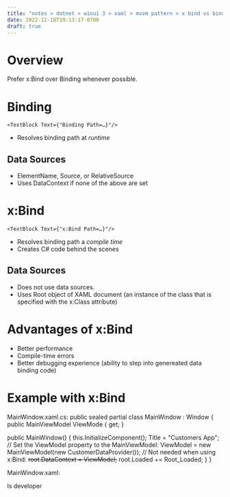 ```yaml
---
title: "notes > dotnet > winui 3 > xaml > mvvm pattern > x bind vs binding"
date: 2022-12-18T19:13:17-0700
draft: true
---
```

# Overview
Prefer x:Bind over Binding whenever possible.

# Binding
`<TextBlock Text={"Binding Path=…}"/>`
- Resolves binding path at *runtime*

## Data Sources
- ElementName, Source, or RelativeSource
- Uses DataContext if none of the above are set

# x:Bind
`<TextBlock Text={"x:Bind Path=…}"/>`
- Resolves binding path a *compile time*
- Creates C# code behind the scenes

## Data Sources
- Does not use data sources.
- Uses Root object of XAML document (an instance of the class that is specified with the x:Class attribute)

# Advantages of x:Bind
- Better performance
- Compile-time errors
- Better debugging experience (ability to step into genereated data binding code)

# Example with x:Bind
MainWindow.xaml.cs:
public sealed partial class MainWindow : Window
{
public MainViewModel ViewMode { get; }

public MainWindow()
{
this.InitializeComponent();
Title = "Customers App";
// Set the ViewModel property to the MainViewModel:
ViewModel = new MainViewModel(new CustomerDataProvider());
// Not needed when using x:Bind:
~~root.DataContext = ViewModel;~~
root.Loaded += Root_Loaded;
}
}

MainWindow.xaml:
<ListView Grid.Row="1" x:Name="customerListView"
Change from Binding to x:Bind:
ItemsSource="{`x:Bind ViewModel.`Customers,Mode=OneWay}"
SelectedItem="{`x:Bind ViewModel.`SelectedCustomer,Mode=TwoWay}"
DisplayMemberPath="FirstName"
ScrollViewer.HorizontalScrollMode="Enabled"
ScrollViewer.HorizontalScrollBarVisibility="Auto"/>

<!-- Customer detail --->
<StackPanel Grid.Row="1" Grid.Column="1" Margin="10">
<TextBox Header="Firstname" Text="{`x:Bind ViewModel.`SelectedCustomer.FirstName, Mode=TwoWay, UpdateSourceTrigger=PropertyChanged}"/>
<TextBox Header="Lastname"
Change from Binding to x:Bind:
Text="{`x:Bind ViewModel.`SelectedCustomer.LastName, Mode=TwoWay, UpdateSourceTrigger=PropertyChanged}",
Margin="0 10 0 0"/>
<CheckBox Margin="0 20 0 0
IsChecked="{`x:Bind ViewModel.`SelectedCustomer.IsDeveloper, Mode=TwoWay, UpdateSourceTrigger=PropertyChanged}">
Is developer
</CheckBox>
</StackPanel>